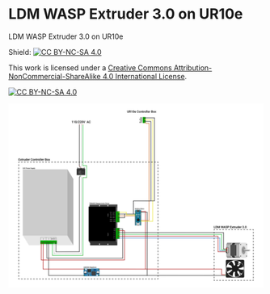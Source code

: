 # LDM WASP Extruder 3.0 on UR10e
LDM WASP Extruder 3.0 on UR10e

Shield: [![CC BY-NC-SA 4.0][cc-by-nc-sa-shield]][cc-by-nc-sa]

This work is licensed under a
[Creative Commons Attribution-NonCommercial-ShareAlike 4.0 International License][cc-by-nc-sa].

[![CC BY-NC-SA 4.0][cc-by-nc-sa-image]][cc-by-nc-sa]

[cc-by-nc-sa]: http://creativecommons.org/licenses/by-nc-sa/4.0/
[cc-by-nc-sa-image]: https://licensebuttons.net/l/by-nc-sa/4.0/88x31.png
[cc-by-nc-sa-shield]: https://img.shields.io/badge/License-CC%20BY--NC--SA%204.0-lightgrey.svg


![LDM_WASP_Extruder_3.0_on_UR10e_Wiring_Diagram](Assets/LDM_WASP_Extruder_3.0_on_UR10e_Wiring_Diagram.svg)
